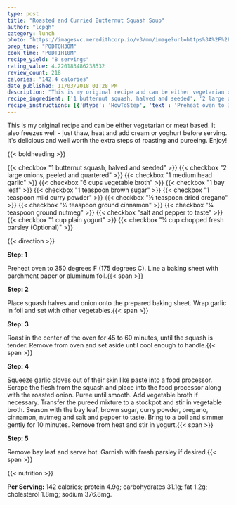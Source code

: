 ```yaml
---
type: post
title: "Roasted and Curried Butternut Squash Soup"
author: "lcpgh"
category: lunch
photo: "https://imagesvc.meredithcorp.io/v3/mm/image?url=https%3A%2F%2Fimages.media-allrecipes.com%2Fuserphotos%2F22994.jpg"
prep_time: "P0DT0H30M"
cook_time: "P0DT1H10M"
recipe_yield: "8 servings"
rating_value: 4.220183486238532
review_count: 218
calories: "142.4 calories"
date_published: 11/03/2018 01:28 PM
description: "This is my original recipe and can be either vegetarian or meat based.  It also freezes well - just thaw, heat and add cream or yoghurt before serving.  It's delicious and well worth the extra steps of roasting and pureeing.  Enjoy!"
recipe_ingredient: ['1 butternut squash, halved and seeded', '2 large onions, peeled and quartered', '1 medium head garlic', '6 cups vegetable broth', '1 bay leaf', '1 teaspoon brown sugar', '1 teaspoon mild curry powder', '½ teaspoon dried oregano', '½ teaspoon ground cinnamon', '¼ teaspoon ground nutmeg', 'salt and pepper to taste', '1 cup plain yogurt', '¼ cup chopped fresh parsley']
recipe_instructions: [{'@type': 'HowToStep', 'text': 'Preheat oven to 350 degrees F (175 degrees C). Line a baking sheet with parchment paper or aluminum foil.\n'}, {'@type': 'HowToStep', 'text': 'Place squash halves and onion onto the prepared baking sheet. Wrap garlic in foil and set with other vegetables.\n'}, {'@type': 'HowToStep', 'text': 'Roast in the center of the oven for 45 to 60 minutes, until the squash is tender. Remove from oven and set aside until cool enough to handle.\n'}, {'@type': 'HowToStep', 'text': 'Squeeze garlic cloves out of their skin like paste into a food processor. Scrape the flesh from the squash and place into the food processor along with the roasted onion. Puree until smooth. Add vegetable broth if necessary. Transfer the pureed mixture to a stockpot and stir in  vegetable broth. Season with the bay leaf, brown sugar, curry powder, oregano, cinnamon, nutmeg and salt and pepper to taste. Bring to a boil and simmer gently for 10 minutes. Remove from heat and stir in yogurt.\n'}, {'@type': 'HowToStep', 'text': 'Remove bay leaf and serve hot. Garnish with fresh parsley if desired.\n'}]
---
```


This is my original recipe and can be either vegetarian or meat based.  It also freezes well - just thaw, heat and add cream or yoghurt before serving.  It's delicious and well worth the extra steps of roasting and pureeing.  Enjoy! 

{{< boldheading >}}

{{< checkbox "1  butternut squash, halved and seeded" >}}
{{< checkbox "2 large onions, peeled and quartered" >}}
{{< checkbox "1 medium head garlic" >}}
{{< checkbox "6 cups vegetable broth" >}}
{{< checkbox "1  bay leaf" >}}
{{< checkbox "1 teaspoon brown sugar" >}}
{{< checkbox "1 teaspoon mild curry powder" >}}
{{< checkbox "½ teaspoon dried oregano" >}}
{{< checkbox "½ teaspoon ground cinnamon" >}}
{{< checkbox "¼ teaspoon ground nutmeg" >}}
{{< checkbox "salt and pepper to taste" >}}
{{< checkbox "1 cup plain yogurt" >}}
{{< checkbox "¼ cup chopped fresh parsley  (Optional)" >}}


{{< direction >}}

**Step: 1**

Preheat oven to 350 degrees F (175 degrees C). Line a baking sheet with parchment paper or aluminum foil.{{< span >}}

**Step: 2**

Place squash halves and onion onto the prepared baking sheet. Wrap garlic in foil and set with other vegetables.{{< span >}}

**Step: 3**

Roast in the center of the oven for 45 to 60 minutes, until the squash is tender. Remove from oven and set aside until cool enough to handle.{{< span >}}

**Step: 4**

Squeeze garlic cloves out of their skin like paste into a food processor. Scrape the flesh from the squash and place into the food processor along with the roasted onion. Puree until smooth. Add vegetable broth if necessary. Transfer the pureed mixture to a stockpot and stir in  vegetable broth. Season with the bay leaf, brown sugar, curry powder, oregano, cinnamon, nutmeg and salt and pepper to taste. Bring to a boil and simmer gently for 10 minutes. Remove from heat and stir in yogurt.{{< span >}}

**Step: 5**

Remove bay leaf and serve hot. Garnish with fresh parsley if desired.{{< span >}}

{{< nutrition >}}

**Per Serving:** 142 calories; protein 4.9g; carbohydrates 31.1g; fat 1.2g; cholesterol 1.8mg; sodium 376.8mg.